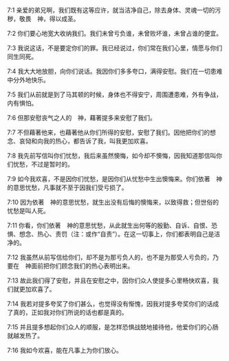 <a id="1"></a>7:1  亲爱的弟兄啊，我们既有这等应许，就当洁净自己，除去身体、灵魂一切的污秽，敬畏　神，得以成圣。  

<a id="2"></a>7:2  你们要心地宽大收纳我们。我们未曾亏负谁，未曾败坏谁，未曾占谁的便宜。  

<a id="3"></a>7:3  我说这话，不是要定你们的罪。我已经说过，你们常在我们心里，情愿与你们同生同死。  

<a id="4"></a>7:4  我大大地放胆，向你们说话。我因你们多多夸口，满得安慰。我们在一切患难中分外地快乐。  

<a id="5"></a>7:5  我们从前就是到了马其顿的时候，身体也不得安宁，周围遭患难，外有争战，内有惧怕。  

<a id="6"></a>7:6  但那安慰丧气之人的　神，藉著提多来安慰了我们。  

<a id="7"></a>7:7  不但藉著他来，也藉著他从你们所得的安慰，安慰了我们。因他把你们的想念、哀恸和向我的热心，都告诉了我，叫我更加欢喜。  

<a id="8"></a>7:8  我先前写信叫你们忧愁，我后来虽然懊悔，如今却不懊悔，因我知道那信叫你们忧愁，不过是暂时的。  

<a id="9"></a>7:9  如今我欢喜，不是因你们忧愁，是因你们从忧愁中生出懊悔来。你们依著　神的意思忧愁，凡事就不至于因我们受亏损了。  

<a id="10"></a>7:10  因为依著　神的意思忧愁，就生出没有后悔的懊悔来，以致得救；但世俗的忧愁是叫人死。  

<a id="11"></a>7:11  你看，你们依著　神的意思忧愁，从此就生出何等的殷勤、自诉、自恨、恐惧、想念、热心、责罚（注：或作“自责”）。在这一切事上，你们都表明自己是洁净的。  

<a id="12"></a>7:12  我虽然从前写信给你们，却不是为那亏负人的，也不是为那受人亏负的，乃要在　神面前把你们顾念我们的热心表明出来。  

<a id="13"></a>7:13  故此我们得了安慰，并且在安慰之中，因你们众人使提多心里畅快欢喜，我们就更加欢喜了。  

<a id="14"></a>7:14  我若对提多夸奖了你们甚么，也觉得没有惭愧，因我对提多夸奖你们的话成了真的，正如我对你们所说的话也都是真的。  

<a id="15"></a>7:15  并且提多想起你们众人的顺服，是怎样恐惧战兢地接待他，他爱你们的心肠就越发热了。  

<a id="16"></a>7:16  我如今欢喜，能在凡事上为你们放心。  
